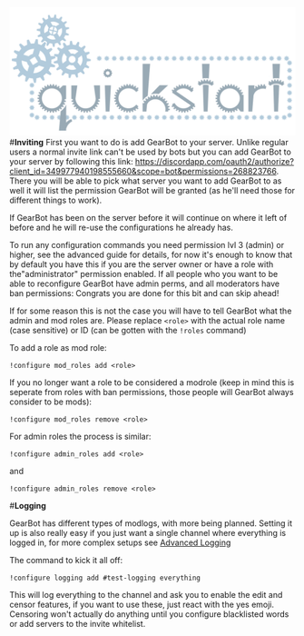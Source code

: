 ![Quickstart header](../img/quickstart.png)
#**Inviting**
First you want to do is add GearBot to your server. Unlike regular users a normal invite link can't be used by bots but you can add GearBot  to your server by following this link: <https://discordapp.com/oauth2/authorize?client_id=349977940198555660&scope=bot&permissions=268823766>.
There you will be able to pick what server you want to add GearBot to as well it will list the permission GearBot will be granted (as he'll need those for different things to work).


If GearBot has been on the server before it will continue on where it left of before and he will re-use the configurations he already has.

To run any configuration commands you need permission lvl 3 (admin) or higher, see the advanced guide for details, for now it's enough to know that by default you have this if you are the server owner or have a role with the"administrator" permission enabled. If all people who you want to be able to reconfigure GearBot have admin perms, and all moderators have ban permissions: Congrats you are done for this bit and can skip ahead!



If for some reason this is not the case you will have to tell GearBot what the admin and mod roles are. Please replace ``<role>`` with the actual role name (case sensitive) or ID (can be gotten with the ``!roles`` command)

To add a role as mod role:
```
!configure mod_roles add <role>
```

If you no longer want a role to be considered a modrole (keep in mind this is seperate from roles with ban permissions, those people will GearBot always consider to be mods):
```
!configure mod_roles remove <role>
```

For admin roles the process is similar:
```
!configure admin_roles add <role>
```
and
```
!configure admin_roles remove <role>
```


#**Logging**

GearBot has different types of modlogs, with more being planned.
Setting it up is also really easy if you just want a single channel where everything is logged in, for more complex setups see [Advanced Logging](logging.md)

The command to kick it all off:
```
!configure logging add #test-logging everything
```
This will log everything to the channel and ask you to enable the edit and censor features, if you want to use these, just react with the yes emoji. Censoring won't actually do anything until you configure blacklisted words or add servers to the invite whitelist.
